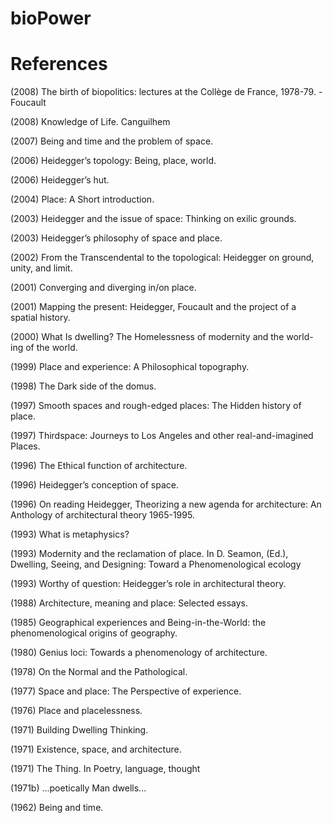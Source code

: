 # bioPower

# References

(2008) The birth of biopolitics: lectures at the Collège de France, 1978-79. - Foucault

(2008) Knowledge of Life. Canguilhem 

(2007) Being and time and the problem of space. 

(2006) Heidegger’s topology: Being, place, world.

(2006) Heidegger’s hut.

(2004) Place: A Short introduction.

(2003) Heidegger and the issue of space: Thinking on exilic grounds.

(2003) Heidegger’s philosophy of space and place.

(2002) From the Transcendental to the topological: Heidegger on ground, unity, and limit. 

(2001) Converging and diverging in/on place.

(2001) Mapping the present: Heidegger, Foucault and the project of a spatial history.

(2000) What Is dwelling? The Homelessness of modernity and the world-ing of the world.

(1999) Place and experience: A Philosophical topography.

(1998) The Dark side of the domus.

(1997) Smooth spaces and rough-edged places: The Hidden history of place.

(1997) Thirdspace: Journeys to Los Angeles and other real-and-imagined Places.

(1996) The Ethical function of architecture.

(1996) Heidegger’s conception of space.

(1996) On reading Heidegger, Theorizing a new agenda for architecture: An Anthology of architectural theory 1965-1995.

(1993) What is metaphysics? 

(1993) Modernity and the reclamation of place. In D. Seamon, (Ed.), Dwelling, Seeing, and Designing: Toward a Phenomenological ecology

(1993) Worthy of question: Heidegger’s role in architectural theory.

(1988) Architecture, meaning and place: Selected essays.
 
(1985) Geographical experiences and Being-in-the-World: the phenomenological origins of 	geography.

(1980) Genius loci: Towards a phenomenology of architecture.

(1978) On the Normal and the Pathological.

(1977) Space and place: The Perspective of experience.

(1976) Place and placelessness.

(1971) Building Dwelling Thinking. 

(1971) Existence, space, and architecture.

(1971) The Thing. In Poetry, language, thought 

(1971b) ...poetically Man dwells...

(1962) Being and time.  
